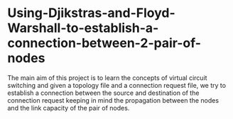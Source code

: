 # Using-Djikstras-and-Floyd-Warshall-to-establish-a-connection-between-2-pair-of-nodes
The main aim of this project is to learn the concepts of virtual circuit switching and given a topology file and a connection request file, we try to establish a connection between the source and destination of the connection request keeping in mind the propagation between the nodes and the link capacity of the pair of nodes.
